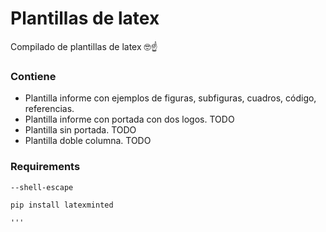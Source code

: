 # Plantillas de latex

Compilado de plantillas de latex 🤓☝

### Contiene
- Plantilla informe con ejemplos de figuras, subfiguras, cuadros, código, referencias.
- Plantilla informe con portada con dos logos. TODO
- Plantilla sin portada. TODO
- Plantilla doble columna. TODO



### Requirements

```
--shell-escape

pip install latexminted

'''